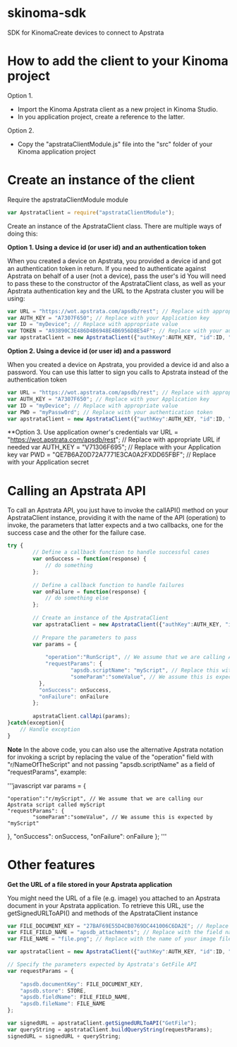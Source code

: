 skinoma-sdk
==========

SDK for KinomaCreate devices to connect to Apstrata

How to add the client to your Kinoma project
============================================

Option 1.  
* Import the Kinoma Apstrata client as a new project in Kinoma Studio. 
* In you application project, create a reference to the latter.

Option 2.
* Copy the "apstrataClientModule.js" file into the "src" folder of your Kinoma application project

Create an instance of the client
================================

Require the apstrataClientModule module

```javascript
var ApstrataClient = require("apstrataClientModule");
```
Create an instance of the ApstrataClient class. There are multiple ways of doing this:


**Option 1. Using a device id (or user id) and an authentication token**

When you created a device on Apstrata, you provided a device id and got an authentication token in return.
If you need to authenticate against Apstrata on behalf of a user (not a device), pass the user's id
You will need to pass these to the constructor of the ApstrataClient class, as well as your Apstrata authentication
key and the URL to the Apstrata cluster you will be using:

```javascript
var URL = "https://wot.apstrata.com/apsdb/rest"; // Replace with appropriate URL if needed
var AUTH_KEY = "A7307F650"; // Replace with your Application key
var ID = "myDevice"; // Replace with appropriate value
var TOKEN = "A93890C3E486D4B6948E4B6956D8E54F"; // Replace with your authentication token
var apstrataClient = new ApstrataClient({"authKey":AUTH_KEY, "id":ID, "token":TOKEN, "url":URL});
```

**Option 2. Using a device id (or user id) and a password**

When you created a device on Apstrata, you provided a device id and also a password. You can use this latter
to sign you calls to Apstrata instead of the authentication token

```javascript
var URL = "https://wot.apstrata.com/apsdb/rest"; // Replace with appropriate URL if needed
var AUTH_KEY = "A7307F650"; // Replace with your Application key
var ID = "myDevice"; // Replace with appropriate value
var PWD = "myPassw0rd"; // Replace with your authentication token
var apstrataClient = new ApstrataClient({"authKey":AUTH_KEY, "id":ID, "password":PWD, "url":URL});
```

**Option 3. Use application owner's credentials
var URL = "https://wot.apstrata.com/apsdb/rest"; // Replace with appropriate URL if needed
var AUTH_KEY = "V71306F695"; // Replace with your Application key
var PWD = "QE7B6AZ0D72A7771E3CA0A2FXDD65FBF"; // Replace with your Application secret


Calling an Apstrata API
======================

To call an Apstrata API, you just have to invoke the callAPI() method on your ApstrataClient instance, providing it with the name of the API (operation) to invoke, the parameters that latter expects and a two callbacks, one for the success case and the other for the failure case.

```javascript
try {
        // Define a callback function to handle successful cases
    	var onSuccess = function(response) {
			// do something
		};
			     
		// Define a callback function to handle failures     
		var onFailure = function(response) {
			// do something else    
		};
		        
		// Create an instance of the ApstrataClient   
		var apstrataClient = new ApstrataClient({"authKey":AUTH_KEY, "id":ID, "token":TOKEN, "url":URL});
	      
		// Prepare the parameters to pass
		var params = {
	            	
			"operation":"RunScript", // We assume that we are calling Apstrata's RunScript API
			"requestParams": {
					"apsdb.scriptName": "myScript", // Replace this with the name of one of your Apstrata scripts 
					"someParam":"someValue", // We assume this is expected by "myScript"
		  },
		  "onSuccess": onSuccess,
		  "onFailure": onFailure
	    };
	            	
	    apstrataClient.callApi(params);
}catch(exception){
  	// Handle exception
}
```
**Note** In the above code, you can also use the alternative Apstrata notation for invoking a script by replacing
the value of the "operation" field with "r/NameOfTheScript" and not passing "apsdb.scriptName" as a field of 
"requestParams", example:

'''javascript
var params = {
        	
	"operation":"r/myScript", // We assume that we are calling our Apstrata script called myScript
	"requestParams": { 
			"someParam":"someValue", // We assume this is expected by "myScript"
  },
  "onSuccess": onSuccess,
  "onFailure": onFailure
};
'''

Other features
==============

**Get the URL of a file stored in your Apstrata application**

You might need the URL of a file (e.g. image) you attached to an Apstrata document in your Apstrata application. To retrieve this URL, use the getSignedURLToAPI() and methods of the ApstrataClient instance

```javascript
var FILE_DOCUMENT_KEY = "27BAF69E55D4CB0769DC441006C6DA2E"; // Replace with the key (identifier) of your document
var FILE_FIELD_NAME = "apsdb_attachments"; // Replace with the field name that holds the image file
var FILE_NAME = "file.png"; // Replace with the name of your image file

var apstrataClient = new ApstrataClient({"authKey":AUTH_KEY, "id":ID, "password":PWD, "url":URL});

// Specify the parameters expected by Apstrata's GetFile API
var requestParams = {
	
	"apsdb.documentKey": FILE_DOCUMENT_KEY,
	"apsdb.store": STORE,
	"apsdb.fieldName": FILE_FIELD_NAME,
	"apsdb.fileName": FILE_NAME
};

var signedURL = apstrataClient.getSignedURLToAPI("GetFile");
var queryString = apstrataClient.buildQueryString(requestParams);
signedURL = signedURL + queryString;
```


